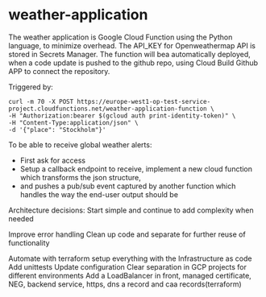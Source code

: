 # weather-application
The weather application is Google Cloud Function using the Python language, to minimize overhead.
The API_KEY for Openweathermap API is stored in Secrets Manager. The function will bea 
automatically deployed, when a code update is pushed to the github repo, using Cloud Build Github APP
to connect the repository.

Triggered by: 
```
curl -m 70 -X POST https://europe-west1-op-test-service-project.cloudfunctions.net/weather-application-function \
-H "Authorization:bearer $(gcloud auth print-identity-token)" \
-H "Content-Type:application/json" \
-d '{"place": "Stockholm"}'
```

To be able to receive global weather alerts:
* First ask for access
* Setup a callback endpoint to receive, implement a new cloud function which transforms the json structure,
* and pushes a pub/sub event captured by another function which handles the way the end-user output should be

Architecture decisions:
Start simple and continue to add complexity when needed

Improve error handling
Clean up code and separate for further reuse of functionality

Automate with terraform setup everything with the Infrastructure as code
Add unittests
Update configuration
Clear separation in GCP projects for different environments
Add a LoadBalancer in front, managed certificate, NEG, backend service, https, dns a record and caa records(terraform)